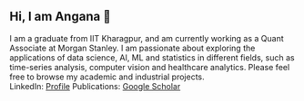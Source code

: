 ## Hi, I am Angana 👋
I am a graduate from IIT Kharagpur, and am currently working as a Quant Associate at Morgan Stanley. I am passionate about exploring the applications of data science, AI, ML and statistics in different fields, such as time-series analysis, computer vision and healthcare analytics. Please feel free to browse my academic and industrial projects.
<br>
LinkedIn: [Profile](https://www.linkedin.com/in/anganmon/)
Publications: [Google Scholar](https://scholar.google.co.in/citations?hl=en&user=0slaJrkAAAAJ)

<!--
**Angana1/Angana1** is a ✨ _special_ ✨ repository because its `README.md` (this file) appears on your GitHub profile.

Here are some ideas to get you started:

- 🔭 I’m currently working on ...
- 🌱 I’m currently learning ...
- 👯 I’m looking to collaborate on ...
- 🤔 I’m looking for help with ...
- 💬 Ask me about ...
- 📫 How to reach me: ...
- 😄 Pronouns: ...
- ⚡ Fun fact: ...
-->
